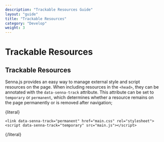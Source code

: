 ```yaml
---
description: "Trackable Resources Guide"
layout: "guide"
title: "Trackable Resources"
category: "Develop"
weight: 3
---
```


# Trackable Resources

<article id="trackable-resources">

## Trackable Resources

Senna.js provides an easy way to manage external style and script resources on the page. When including resources in the `<head>`, they can be annotated with the `data-senna-track` attribute. This attribute can be set to `temporary` or `permanent`, which determines whether a resource remains on the page permanently or is removed after navigation;

{literal}
```
<link data-senna-track="permanent" href="main.css" rel="stylesheet">
<script data-senna-track="temporary" src="main.js"></script>
```
{/literal}

</article>